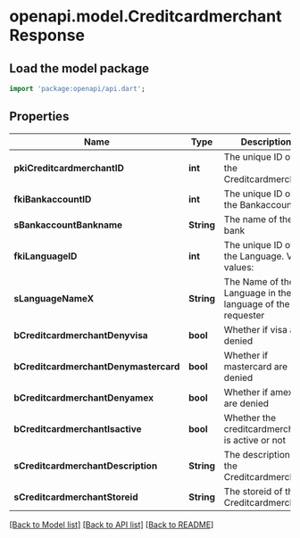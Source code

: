 # openapi.model.CreditcardmerchantResponse

## Load the model package
```dart
import 'package:openapi/api.dart';
```

## Properties
Name | Type | Description | Notes
------------ | ------------- | ------------- | -------------
**pkiCreditcardmerchantID** | **int** | The unique ID of the Creditcardmerchant | 
**fkiBankaccountID** | **int** | The unique ID of the Bankaccount | 
**sBankaccountBankname** | **String** | The name of the bank | [optional] 
**fkiLanguageID** | **int** | The unique ID of the Language.  Valid values:  |Value|Description| |-|-| |1|French| |2|English| | [optional] 
**sLanguageNameX** | **String** | The Name of the Language in the language of the requester | [optional] 
**bCreditcardmerchantDenyvisa** | **bool** | Whether if visa are denied | 
**bCreditcardmerchantDenymastercard** | **bool** | Whether if mastercard are denied | 
**bCreditcardmerchantDenyamex** | **bool** | Whether if amex are denied | 
**bCreditcardmerchantIsactive** | **bool** | Whether the creditcardmerchant is active or not | 
**sCreditcardmerchantDescription** | **String** | The description of the Creditcardmerchant | 
**sCreditcardmerchantStoreid** | **String** | The storeid of the Creditcardmerchant | 

[[Back to Model list]](../README.md#documentation-for-models) [[Back to API list]](../README.md#documentation-for-api-endpoints) [[Back to README]](../README.md)


